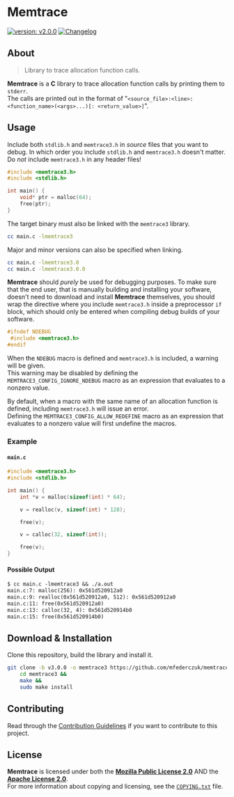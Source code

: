 <!--
  Copyright (c) 2021 Michael Federczuk
  SPDX-License-Identifier: CC-BY-SA-4.0
-->

# Memtrace #

[version_shield]: https://img.shields.io/badge/version-v2.0.0-informational.svg
[release_page]: https://github.com/mfederczuk/memtrace/releases/tag/v2.0.0 "Release v2.0.0"
[![version: v2.0.0][version_shield]][release_page]
[![Changelog](https://img.shields.io/badge/-Changelog-informational.svg)](CHANGELOG.md "Changelog")

## About ##

> Library to trace allocation function calls.

**Memtrace** is a **C** library to trace allocation function calls by printing them to `stderr`.  
The calls are printed out in the format of "`<source_file>:<line>: <function_name>(<args>...)[: <return_value>]`".

## Usage ##

Include both `stdlib.h` and `memtrace3.h` in *source* files that you want to debug.
In which order you include `stdlib.h` and `memtrace3.h` doesn't matter.  
Do *not* include `memtrace3.h` in any header files!

```c
#include <memtrace3.h>
#include <stdlib.h>

int main() {
	void* ptr = malloc(64);
	free(ptr);
}
```

The target binary must also be linked with the `memtrace3` library.

```sh
cc main.c -lmemtrace3
```

Major and minor versions can also be specified when linking.

```sh
cc main.c -lmemtrace3.0
cc main.c -lmemtrace3.0.0
```

**Memtrace** should *purely* be used for debugging purposes.
To make sure that the end user, that is manually building and installing your software, doesn't need to download and
install **Memtrace** themselves, you should wrap the directive where you include `memtrace3.h` inside a preprocessor `if`
block, which should only be entered when compiling debug builds of your software.

```c
#ifndef NDEBUG
 #include <memtrace3.h>
#endif
```

When the `NDEBUG` macro is defined and `memtrace3.h` is included, a warning will be given.  
This warning may be disabled by defining the `MEMTRACE3_CONFIG_IGNORE_NDEBUG` macro as an expression that evaluates to a
nonzero value.

By default, when a macro with the same name of an allocation function is defined, including `memtrace3.h` will issue an
error.  
Defining the `MEMTRACE3_CONFIG_ALLOW_REDEFINE` macro as an expression that evaluates to a nonzero value will first
undefine the macros.

### Example ###

#### `main.c` ####

```c
#include <memtrace3.h>
#include <stdlib.h>

int main() {
	int *v = malloc(sizeof(int) * 64);

	v = realloc(v, sizeof(int) * 128);

	free(v);

	v = calloc(32, sizeof(int));

	free(v);
}
```

#### Possible Output ####

```txt
$ cc main.c -lmemtrace3 && ./a.out
main.c:7: malloc(256): 0x561d520912a0
main.c:9: realloc(0x561d520912a0, 512): 0x561d520912a0
main.c:11: free(0x561d520912a0)
main.c:13: calloc(32, 4): 0x561d520914b0
main.c:15: free(0x561d520914b0)
```

## Download & Installation ##

Clone this repository, build the library and install it.

```sh
git clone -b v3.0.0 -o memtrace3 https://github.com/mfederczuk/memtrace.git &&
	cd memtrace3 &&
	make &&
	sudo make install
```

## Contributing ##

Read through the [Contribution Guidelines](CONTRIBUTING.md) if you want to contribute to this project.

## License ##

**Memtrace** is licensed under both the [**Mozilla Public License 2.0**](LICENSES/MPL-2.0.txt) AND the
[**Apache License 2.0**](LICENSES/Apache-2.0.txt).  
For more information about copying and licensing, see the [`COPYING.txt`](COPYING.txt) file.
